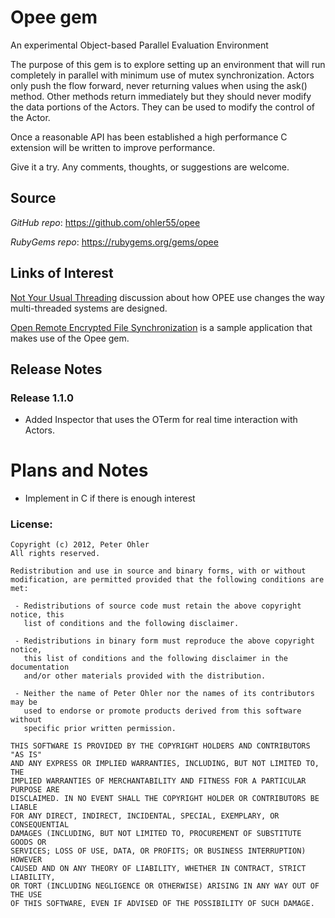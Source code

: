# Opee gem
An experimental Object-based Parallel Evaluation Environment

The purpose of this gem is to explore setting up an environment that will run
completely in parallel with minimum use of mutex synchronization. Actors only
push the flow forward, never returning values when using the ask()
method. Other methods return immediately but they should never modify the data
portions of the Actors. They can be used to modify the control of the Actor.

Once a reasonable API has been established a high performance C extension will
be written to improve performance.

Give it a try. Any comments, thoughts, or suggestions are welcome.

## <a name="source">Source</a>

*GitHub* *repo*: https://github.com/ohler55/opee

*RubyGems* *repo*: https://rubygems.org/gems/opee

## <a name="links">Links of Interest</a>

[Not Your Usual Threading](http://www.ohler.com/dev/not_your_usual_threading/not_your_usual_threading.html) discussion about how OPEE use changes the way multi-threaded systems are designed.

[Open Remote Encrypted File Synchronization](http://www.ohler.com/orefs) is a sample application that makes use of the Opee gem.

## <a name="release">Release Notes</a>

### Release 1.1.0

 - Added Inspector that uses the OTerm for real time interaction with Actors.

# Plans and Notes

- Implement in C if there is enough interest

### License:

    Copyright (c) 2012, Peter Ohler
    All rights reserved.
    
    Redistribution and use in source and binary forms, with or without
    modification, are permitted provided that the following conditions are met:
    
     - Redistributions of source code must retain the above copyright notice, this
       list of conditions and the following disclaimer.
    
     - Redistributions in binary form must reproduce the above copyright notice,
       this list of conditions and the following disclaimer in the documentation
       and/or other materials provided with the distribution.
    
     - Neither the name of Peter Ohler nor the names of its contributors may be
       used to endorse or promote products derived from this software without
       specific prior written permission.
    
    THIS SOFTWARE IS PROVIDED BY THE COPYRIGHT HOLDERS AND CONTRIBUTORS "AS IS"
    AND ANY EXPRESS OR IMPLIED WARRANTIES, INCLUDING, BUT NOT LIMITED TO, THE
    IMPLIED WARRANTIES OF MERCHANTABILITY AND FITNESS FOR A PARTICULAR PURPOSE ARE
    DISCLAIMED. IN NO EVENT SHALL THE COPYRIGHT HOLDER OR CONTRIBUTORS BE LIABLE
    FOR ANY DIRECT, INDIRECT, INCIDENTAL, SPECIAL, EXEMPLARY, OR CONSEQUENTIAL
    DAMAGES (INCLUDING, BUT NOT LIMITED TO, PROCUREMENT OF SUBSTITUTE GOODS OR
    SERVICES; LOSS OF USE, DATA, OR PROFITS; OR BUSINESS INTERRUPTION) HOWEVER
    CAUSED AND ON ANY THEORY OF LIABILITY, WHETHER IN CONTRACT, STRICT LIABILITY,
    OR TORT (INCLUDING NEGLIGENCE OR OTHERWISE) ARISING IN ANY WAY OUT OF THE USE
    OF THIS SOFTWARE, EVEN IF ADVISED OF THE POSSIBILITY OF SUCH DAMAGE.
